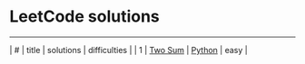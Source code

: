 # LeetCode solutions
----------------
| # | title | solutions | difficulties |
| 1 | [Two Sum](https://leetcode.com/problems/two-sum/) | [Python](solutions/easy_two_sum.py) | easy |
